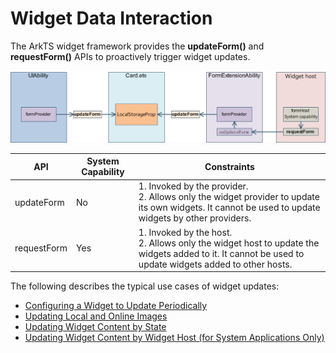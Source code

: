 # Widget Data Interaction


The ArkTS widget framework provides the **updateForm()** and **requestForm()** APIs to proactively trigger widget updates.


![WidgetLocalStorageProp](figures/WidgetLocalStorageProp.png)


| API| System Capability| Constraints|
| -------- | -------- | -------- |
| updateForm | No| 1. Invoked by the provider.<br>2. Allows only the widget provider to update its own widgets. It cannot be used to update widgets by other providers.|
| requestForm | Yes| 1. Invoked by the host.<br>2. Allows only the widget host to update the widgets added to it. It cannot be used to update widgets added to other hosts.|

The following describes the typical use cases of widget updates:

- [Configuring a Widget to Update Periodically](arkts-ui-widget-update-by-time.md)
- [Updating Local and Online Images](arkts-ui-widget-image-update.md)
- [Updating Widget Content by State](arkts-ui-widget-update-by-status.md)
- [Updating Widget Content by Widget Host (for System Applications Only)](arkts-ui-widget-content-update.md)
